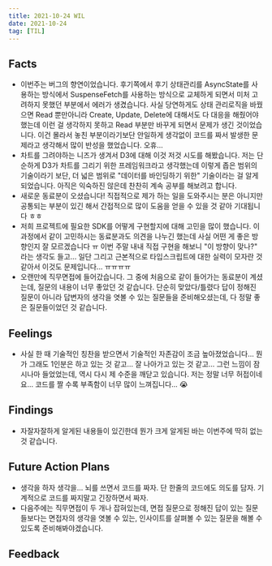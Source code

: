 ```yaml
---
title: 2021-10-24 WIL
date: 2021-10-24
tag: [TIL]
---
```


## Facts

- 이번주는 버그의 향연이었습니다. 후기쪽에서 후기 상태관리를 AsyncState를 사용하는 방식에서 SuspenseFetch를 사용하는 방식으로 교체하게 되면서 미처 고려하지 못했던 부분에서 에러가 생겼습니다. 사실 당연하게도 상태 관리로직을 바꿨으면 Read 뿐만아니라 Create, Update, Delete에 대해서도 다 대응을 해줬어야 했는데 이런 걸 생각하지 못하고 Read 부분만 바꾸게 되면서 문제가 생긴 것이었습니다. 이건 몰라서 놓친 부분이라기보단 안일하게 생각없이 코드를 짜서 발생한 문제라고 생각해서 많이 반성을 했었습니다. 오휴...
- 차트를 그려야하는 니즈가 생겨서 D3에 대해 이것 저것 시도를 해봤습니다. 저는 단순하게 D3가 차트를 그리기 위한 프레임워크라고 생각했는데 이렇게 좁은 범위의 기술이라기 보단, 더 넓은 범위로 "데이터를 바인딩하기 위한" 기술이라는 걸 알게되었습니다. 아직은 익숙하진 않은데 찬찬히 계속 공부를 해보려고 합니다.
- 새로운 동료분이 오셨습니다! 직접적으로 제가 하는 일을 도와주시는 분은 아니지만 공통되는 부분이 있긴 해서 간접적으로 많이 도움을 얻을 수 있을 것 같아 기대됩니다 ㅎㅎ
- 저희 프로젝트에 필요한 SDK를 어떻게 구현할지에 대해 고민을 많이 했습니다. 이 과정에서 같이 고민하시는 동료분과도 의견을 나누긴 했는데 사실 어떤 게 좋은 방향인지 잘 모르겠습니다 ㅠ 이번 주말 내내 직접 구현을 해보니 "이 방향이 맞나?" 라는 생각도 들고... 일단 그리고 근본적으로 타입스크립트에 대한 실력이 모자란 것 같아서 이것도 문제입니다... ㅠㅠㅠㅠ
- 오랜만에 직무면접에 들어갔습니다. 그 중에 처음으로 같이 들어가는 동료분이 계셨는데, 질문의 내용이 너무 좋았던 것 같습니다. 단순히 맞았다/틀렸다 답이 정해진 질문이 아니라 답변자의 생각을 엿볼 수 있는 질문들을 준비해오셨는데, 다 정말 좋은 질문들이었던 것 같습니다.

## Feelings

- 사실 한 때 기술적인 칭찬을 받으면서 기술적인 자존감이 조금 높아졌었습니다... 뭔가 그래도 1인분은 하고 있는 것 같고... 잘 나아가고 있는 것 같고... 그런 느낌이 잠시나마 들었었는데, 역시 다시 제 수준을 깨닫고 있습니다. 저는 정말 너무 허접이네요... 코드를 짤 수록 부족함이 너무 많이 느껴집니다... 😭

## Findings

- 자잘자잘하게 알게된 내용들이 있긴한데 뭔가 크게 알게된 바는 이번주에 딱히 없는 것 같습니다.

## Future Action Plans

- 생각을 하자 생각을... 뇌를 쓰면서 코드를 짜자. 단 한줄의 코드에도 의도를 담자. 기계적으로 코드를 짜지말고 긴장하면서 짜자.
- 다음주에는 직무면접이 두 개나 잡혀있는데, 면접 질문으로 정해진 답이 있는 질문들보다는 면접자의 생각을 엿볼 수 있는, 인사이트를 살펴볼 수 있는 질문을 해볼 수 있도록 준비해봐야겠습니다.

## Feedback
